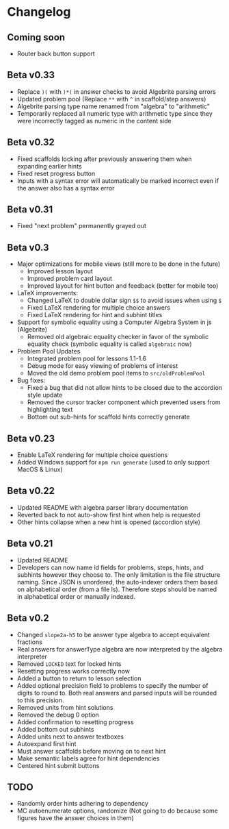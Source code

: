 # Changelog

## Coming soon
* Router back button support

## Beta v0.33
* Replace `)(` with `)*(` in answer checks to avoid Algebrite parsing errors
* Updated problem pool (Replace `**` with `^` in scaffold/step answers)
* Algebrite parsing type name renamed from "algebra" to "arithmetic"
* Temporarily replaced all numeric type with arithmetic type since they were incorrectly tagged as numeric in the content side

## Beta v0.32
* Fixed scaffolds locking after previously answering them when expanding earlier hints
* Fixed reset progress button
* Inputs with a syntax error will automatically be marked incorrect even if the answer also has a syntax error

## Beta v0.31
* Fixed "next problem" permanently grayed out

## Beta v0.3
* Major optimizations for mobile views (still more to be done in the future)
    * Improved lesson layout
    * Improved problem card layout
    * Improved layout for hint button and feedback (better for mobile too)
* LaTeX improvements:
    * Changed LaTeX to double dollar sign `$$` to avoid issues when using `$`
    * Fixed LaTeX rendering for multiple choice answers
    * Fixed LaTeX rendering for hint and subhint titles
* Support for symbolic equality using a Computer Algebra System in js (Algebrite)
    * Removed old algebraic equality checker in favor of the symbolic equality check (symbolic equality is called `algebraic` now)
* Problem Pool Updates
    * Integrated problem pool for lessons 1.1-1.6
    * Debug mode for easy viewing of problems of interest
    * Moved the old demo problem pool items to `src/oldProblemPool`
* Bug fixes:
    * Fixed a bug that did not allow hints to be closed due to the accordion style update
    * Removed the cursor tracker component which prevented users from highlighting text
    * Bottom out sub-hints for scaffold hints correctly generate

## Beta v0.23
* Enable LaTeX rendering for multiple choice questions
* Added Windows support for `npm run generate` (used to only support MacOS & Linux)

## Beta v0.22
* Updated README with algebra parser library documentation
* Reverted back to not auto-show first hint when help is requested
* Other hints collapse when a new hint is opened (accordion style)

## Beta v0.21
* Updated README
* Developers can now name id fields for problems, steps, hints, and subhints however they choose to. The only limitation is the file structure naming. Since JSON is unordered, the auto-indexer orders them based on alphabetical order (from a file ls). Therefore steps should be named in alphabetical order or manually indexed.

## Beta v0.2
* Changed `slope2a-h5` to be answer type algebra to accept equivalent fractions
* Real answers for answerType algebra are now interpreted by the algebra interpreter
* Removed `LOCKED` text for locked hints
* Resetting progress works correctly now
* Added a button to return to lesson selection
* Added optional precision field to problems to specify the number of digits to round to. Both real answers and parsed inputs will be rounded to this precision.
* Removed units from hint solutions
* Removed the debug 0 option
* Added confirmation to resetting progress
* Added bottom out subhints
* Added units next to answer textboxes
* Autoexpand first hint
* Must answer scaffolds before moving on to next hint
* Make semantic labels agree for hint dependencies
* Centered hint submit buttons

## TODO
* Randomly order hints adhering to dependency
* MC autoenumerate options, randomize (Not going to do because some figures have the answer choices in them)